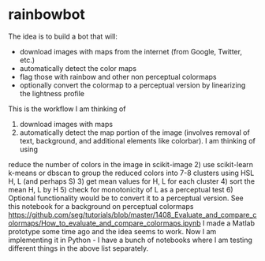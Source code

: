 # rainbowbot

The idea is to build a bot that will: 
- download images with maps from the internet (from Google, Twitter, etc.)
- automatically detect the color maps
- flag those with rainbow and other non perceptual colormaps
- optionally convert the colormap to a perceptual version by linearizing the lightness profile

This is the workflow I am thinking of

1) download images with maps
2) automatically detect the map portion of the image (involves removal of text, background, and additional elements like colorbar). I am thinking of using 


reduce the number of colors in the image in scikit-image
2) use scikit-learn k-means or dbscan to group the reduced colors into 7-8 clusters using HSL H, L (and perhaps S)
3) get mean values for H, L for each cluster
4) sort the mean H, L by H
5) check for monotonicity of L as a perceptual test
6) Optional functionality would be to convert it to a perceptual version.
See this notebook for a background on perceptual colormaps https://github.com/seg/tutorials/blob/master/1408_Evaluate_and_compare_colormaps/How_to_evaluate_and_compare_colormaps.ipynb
I made a Matlab prototype some time ago and the idea seems to work.
Now I am implementing it in Python - I have a bunch of notebooks where I am testing different things in the above list separately.
